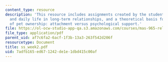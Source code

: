 ```yaml
---
content_type: resource
description: 'This resource includes assignments created by the students on interaction
  and daily life in long-term relationships, and a theoretical basis for health benefits
  of pet ownership: attachment versus psychological support.'
file: https://ol-ocw-studio-app-qa.s3.amazonaws.com/courses/mas-965-relational-machines-spring-2005/7adfb165ed671242de1e1dbd415c00af_ss_week2.pdf
file_type: application/pdf
parent_uid: af7c6fa2-6acf-1f3b-13a3-263f542d206f
resourcetype: Document
title: ss_week2.pdf
uid: 7adfb165-ed67-1242-de1e-1dbd415c00af
---
```

